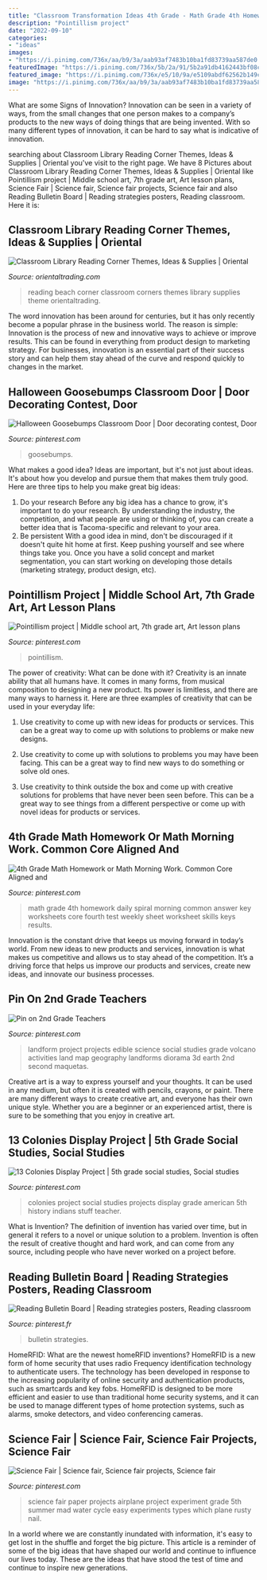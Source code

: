 ```yaml
---
title: "Classroom Transformation Ideas 4th Grade - Math Grade 4th Homework Daily Spiral Morning Common Answer Key Worksheets Core Fourth Test Weekly Sheet Worksheet Skills Keys Results"
description: "Pointillism project"
date: "2022-09-10"
categories:
- "ideas"
images:
- "https://i.pinimg.com/736x/aa/b9/3a/aab93af7483b10ba1fd83739aa587de0.jpg"
featuredImage: "https://i.pinimg.com/736x/5b/2a/91/5b2a91db4162443bf08cc4d9ef02ae96--classroom-door-halloween.jpg"
featured_image: "https://i.pinimg.com/736x/e5/10/9a/e5109abdf62562b149cc1014b3d84c67--daily-math-th-grade-math.jpg"
image: "https://i.pinimg.com/736x/aa/b9/3a/aab93af7483b10ba1fd83739aa587de0.jpg"
---
```



What are some Signs of Innovation?
Innovation can be seen in a variety of ways, from the small changes that one person makes to a company’s products to the new ways of doing things that are being invented. With so many different types of innovation, it can be hard to say what is indicative of innovation.

	

		
searching about Classroom Library Reading Corner Themes, Ideas &amp; Supplies | Oriental you've visit to the right page. We have 8 Pictures about Classroom Library Reading Corner Themes, Ideas &amp; Supplies | Oriental like Pointillism project | Middle school art, 7th grade art, Art lesson plans, Science Fair | Science fair, Science fair projects, Science fair and also Reading Bulletin Board | Reading strategies posters, Reading classroom. Here it is:
		
    
## Classroom Library Reading Corner Themes, Ideas &amp; Supplies | Oriental

<img loading=lazy src="http://s7.orientaltrading.com/is/image/OrientalTrading/readingcorners-beach-060517?$halloween_380$&amp;$NOWA$" onerror="this.onerror=null;this.src='https://tse1.mm.bing.net/th?id=OIP.5-6zUR7KgdjMrSvvUDEKyAAAAA&amp;pid=15.1';" alt="Classroom Library Reading Corner Themes, Ideas &amp; Supplies | Oriental">

_Source: orientaltrading.com_

>reading beach corner classroom corners themes library supplies theme orientaltrading. 

	

The word innovation has been around for centuries, but it has only recently become a popular phrase in the business world. The reason is simple: Innovation is the process of new and innovative ways to achieve or improve results. This can be found in everything from product design to marketing strategy. For businesses, innovation is an essential part of their success story and can help them stay ahead of the curve and respond quickly to changes in the market.

    
## Halloween Goosebumps Classroom Door | Door Decorating Contest, Door

<img loading=lazy src="https://i.pinimg.com/736x/5b/2a/91/5b2a91db4162443bf08cc4d9ef02ae96--classroom-door-halloween.jpg" onerror="this.onerror=null;this.src='https://tse1.mm.bing.net/th?id=OIP.7w5XPlyi5Gqnz9lumtHHjwC1FY&amp;pid=15.1';" alt="Halloween Goosebumps Classroom Door | Door decorating contest, Door">

_Source: pinterest.com_

>goosebumps. 

	

What makes a good idea?
Ideas are important, but it's not just about ideas. It's about how you develop and pursue them that makes them truly good. Here are three tips to help you make great big ideas:
1. Do your research 
Before any big idea has a chance to grow, it's important to do your research. By understanding the industry, the competition, and what people are using or thinking of, you can create a better idea that is Tacoma-specific and relevant to your area. 
2. Be persistent 
With a good idea in mind, don't be discouraged if it doesn't quite hit home at first. Keep pushing yourself and see where things take you. Once you have a solid concept and market segmentation, you can start working on developing those details (marketing strategy, product design, etc). 

    
## Pointillism Project | Middle School Art, 7th Grade Art, Art Lesson Plans

<img loading=lazy src="https://i.pinimg.com/736x/65/a7/8b/65a78b57664b9fe0a9f65b0863e3ec50--stippling-lesson-plans.jpg" onerror="this.onerror=null;this.src='https://tse1.mm.bing.net/th?id=OIP.cFjReZRCtLkuYLC0yuKKDgHaKZ&amp;pid=15.1';" alt="Pointillism project | Middle school art, 7th grade art, Art lesson plans">

_Source: pinterest.com_

>pointillism. 

	

The power of creativity: What can be done with it?
Creativity is an innate ability that all humans have. It comes in many forms, from musical composition to designing a new product. Its power is limitless, and there are many ways to harness it. Here are three examples of creativity that can be used in your everyday life:
1. Use creativity to come up with new ideas for products or services. This can be a great way to come up with solutions to problems or make new designs.

2. Use creativity to come up with solutions to problems you may have been facing. This can be a great way to find new ways to do something or solve old ones.

3. Use creativity to think outside the box and come up with creative solutions for problems that have never been seen before. This can be a great way to see things from a different perspective or come up with novel ideas for products or services.

    
## 4th Grade Math Homework Or Math Morning Work. Common Core Aligned And

<img loading=lazy src="https://i.pinimg.com/736x/e5/10/9a/e5109abdf62562b149cc1014b3d84c67--daily-math-th-grade-math.jpg" onerror="this.onerror=null;this.src='https://tse4.mm.bing.net/th?id=OIP.O_1Re3PIALtJEatK8k4qkgHaJ4&amp;pid=15.1';" alt="4th Grade Math Homework or Math Morning Work. Common Core Aligned and">

_Source: pinterest.com_

>math grade 4th homework daily spiral morning common answer key worksheets core fourth test weekly sheet worksheet skills keys results. 

	

Innovation is the constant drive that keeps us moving forward in today’s world. From new ideas to new products and services, innovation is what makes us competitive and allows us to stay ahead of the competition. It’s a driving force that helps us improve our products and services, create new ideas, and innovate our business processes.

    
## Pin On 2nd Grade Teachers

<img loading=lazy src="https://i.pinimg.com/736x/aa/b9/3a/aab93af7483b10ba1fd83739aa587de0.jpg" onerror="this.onerror=null;this.src='https://tse3.mm.bing.net/th?id=OIP.CsAbjCly1WdKbraZndMWlAHaNK&amp;pid=15.1';" alt="Pin on 2nd Grade Teachers">

_Source: pinterest.com_

>landform project projects edible science social studies grade volcano activities land map geography landforms diorama 3d earth 2nd second maquetas. 

	

Creative art is a way to express yourself and your thoughts. It can be used in any medium, but often it is created with pencils, crayons, or paint. There are many different ways to create creative art, and everyone has their own unique style. Whether you are a beginner or an experienced artist, there is sure to be something that you enjoy in creative art.

    
## 13 Colonies Display Project | 5th Grade Social Studies, Social Studies

<img loading=lazy src="https://i.pinimg.com/736x/8c/af/e1/8cafe11025fcfa37b62ab87f4aa1eca6---colonies-american-indians.jpg" onerror="this.onerror=null;this.src='https://tse1.mm.bing.net/th?id=OIP.wNnPdUZaqL11iKSdhSU_zwHaFj&amp;pid=15.1';" alt="13 Colonies Display Project | 5th grade social studies, Social studies">

_Source: pinterest.com_

>colonies project social studies projects display grade american 5th history indians stuff teacher. 

	

What is Invention?
The definition of invention has varied over time, but in general it refers to a novel or unique solution to a problem. Invention is often the result of creative thought and hard work, and can come from any source, including people who have never worked on a project before.

    
## Reading Bulletin Board | Reading Strategies Posters, Reading Classroom

<img loading=lazy src="https://i.pinimg.com/736x/f2/15/49/f21549e289fe9b8863587688f849c11b.jpg" onerror="this.onerror=null;this.src='https://tse4.mm.bing.net/th?id=OIP.JQKm_oS53CFiGVrNiRpucgHaOz&amp;pid=15.1';" alt="Reading Bulletin Board | Reading strategies posters, Reading classroom">

_Source: pinterest.fr_

>bulletin strategies. 

	

HomeRFID: What are the newest homeRFID inventions?
HomeRFID is a new form of home security that uses radio Frequency identification technology to authenticate users. The technology has been developed in response to the increasing popularity of online security and authentication products, such as smartcards and key fobs. HomeRFID is designed to be more efficient and easier to use than traditional home security systems, and it can be used to manage different types of home protection systems, such as alarms, smoke detectors, and video conferencing cameras.

    
## Science Fair | Science Fair, Science Fair Projects, Science Fair

<img loading=lazy src="https://i.pinimg.com/736x/0e/43/9e/0e439ed7414f1a38dccd2185690bf1d7--summer-science-mad-science.jpg" onerror="this.onerror=null;this.src='https://tse1.mm.bing.net/th?id=OIP.j6RMSBF8ihuugNsPUmGu7AHaJ4&amp;pid=15.1';" alt="Science Fair | Science fair, Science fair projects, Science fair">

_Source: pinterest.com_

>science fair paper projects airplane project experiment grade 5th summer mad water cycle easy experiments types which plane rusty nail. 

	

In a world where we are constantly inundated with information, it's easy to get lost in the shuffle and forget the big picture. This article is a reminder of some of the big ideas that have shaped our world and continue to influence our lives today. These are the ideas that have stood the test of time and continue to inspire new generations.

